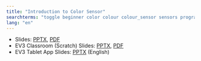 ```yaml
---
title: "Introduction to Color Sensor"
searchterms: "toggle beginner color colour colour_sensor sensors programming_app colour_sensor color_sensor ipad tablet app reflected_light light_sensor color_mode colour_mode android introduction_to_color_sensor"
lang: "en"
---
```

 <ul>
 <li class="ng-binding">Slides:
 <a href="ProgrammingLessons/beginner/Color.pptx">PPTX</a>,
 <a href="ProgrammingLessons/beginner/Color.pdf">PDF</a>
 </li>
 <li class="ng-binding">EV3 Classroom (Scratch) Slides:
 <a href="ProgrammingLessons/beginner/scratch-Color.pptx">PPTX</a>,
 <a href="ProgrammingLessons/beginner/scratch-Color.pdf">PDF</a>
 </li>
 <li>EV3 Tablet App Slides: <a href="ProgrammingLessons/tablet-beginner/Color.pptx">PPTX</a> (English)
 </li>
 </ul>
